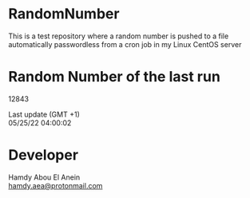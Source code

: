 # RandomNumber    
This is a test repository where a random number is pushed to a file automatically passwordless from a cron job in my Linux CentOS server    
# Random Number of the last run   
12843
      
Last update (GMT +1)    
05/25/22 04:00:02
# Developer    
Hamdy Abou El Anein   
hamdy.aea@protonmail.com
